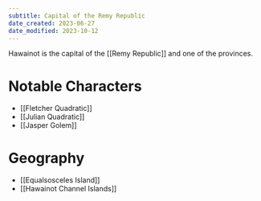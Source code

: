 ```yaml
---
subtitle: Capital of the Remy Republic
date_created: 2023-06-27
date_modified: 2023-10-12
---
```


Hawainot is the capital of the [[Remy Republic]] and one of the provinces.

# Notable Characters

- [[Fletcher Quadratic]]
- [[Julian Quadratic]]
- [[Jasper Golem]]

# Geography

- [[Equalsosceles Island]]
- [[Hawainot Channel Islands]]